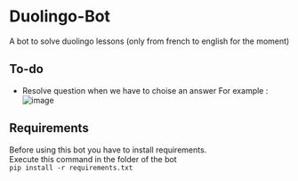 # Duolingo-Bot
A bot to solve duolingo lessons (only from french to english for the moment)

## To-do
* Resolve question when we have to choise an answer For example : <br/>
![image](https://user-images.githubusercontent.com/63651713/113912996-12445700-97dc-11eb-8056-466adb0aa4ae.png)

## Requirements
Before using this bot you have to install requirements.<br/>
Execute this command in the folder of the bot<br/>
`pip install -r requirements.txt`
